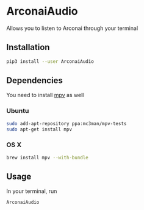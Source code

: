 # ArconaiAudio
Allows you to listen to Arconai through your terminal

## Installation

```bash
pip3 install --user ArconaiAudio
```

## Dependencies
You need to install [mpv](https://mpv.io/installation/) as well

### Ubuntu
```bash
sudo add-apt-repository ppa:mc3man/mpv-tests
sudo apt-get install mpv
```

### OS X
```bash
brew install mpv --with-bundle
```

## Usage
In your terminal, run

```bash
ArconaiAudio
```
